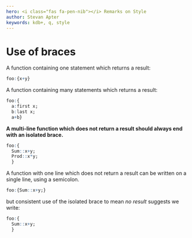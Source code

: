 ```yaml
---
hero: <i class="fas fa-pen-nib"></i> Remarks on Style
author: Stevan Apter
keywords: kdb+, q, style
---
```


# Use of braces


A function containing one statement which returns a result:

```q
foo:{x+y}
```

A function containing many statements which returns a result:

```q
foo:{
  a:first x;
  b:last x;
  a+b}
```

**A multi-line function which does not return a result should always end with an isolated brace.**

```q
foo:{
  Sum::x+y;
  Prod::x*y;
  }
```

A function with one line which does not return a result can be written on a single line, using a semicolon.

```q
foo:{Sum::x+y;}
```

but consistent use of the isolated brace to mean _no result_ suggests we write:

```q
foo:{
  Sum::x+y;
  }
```

